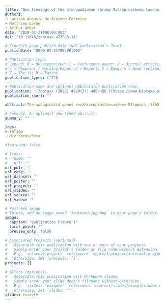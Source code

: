 ```yaml
---
title: "New findings of the stenopodidean shrimp Microprosthema looensis Goy & Felder, 1988 (Decapoda: Stenopodidea: Spongicolidae)"
authors:
- Luciane Augusto de Azevedo Ferreira
- Matthieu Leray
- Arthur Anker
date: "2020-02-21T00:00:00Z"
doi: "10.11646/zootaxa.4729.3.11"

# Schedule page publish date (NOT publication's date).
publishDate: "2020-02-21T00:00:00Z"

# Publication type.
# Legend: 0 = Uncategorized; 1 = Conference paper; 2 = Journal article;
# 3 = Preprint / Working Paper; 4 = Report; 5 = Book; 6 = Book section;
# 7 = Thesis; 8 = Patent
publication_types: ["2"]

# Publication name and optional abbreviated publication name.
publication: "[Zootaxa (2020) 4729(3): 445-450.](https://www.biotaxa.org/Zootaxa/article/view/zootaxa.4729.3.11)"
publication_short: ""

abstract: The spongicolid genus <em>Microprosthema</em> Stimpson, 1860 is currently composed of 16 species inhabiting tropical and subtropical marine shallow waters worldwide, with six species found in the western Atlantic (one of them also present in the central and eastern Atlantic), one species in the eastern Pacific, and nine species in the Indo-West Pacific (Saito & Okuno 2011; Goy & Martin 2013; Saito & Anker 2014; De Grave et al. 2016). The genus is characterised by the somewhat depressed body; the carapace more or less densely covered by spines (except in one species); the third maxilliped with a long exopod; the first pereopod with a setiferous organ on the carpus and propodus; the third pereopod greatly enlarged and elongate; and the telson with one tooth on the lateral margin (Holthuis 1946; Poore 2004; Saito & Okuno 2011).

# Summary. An optional shortened abstract.
summary: ""

tags:
- shrimp
- Microprosthema

#featured: false

# links:
# - name: ""
#   url: ""
url_pdf: ''
url_code: ''
url_dataset: ''
url_poster: ''
url_project: ''
url_slides: ''
url_source: ''
url_video: ''

# Featured image
# To use, add an image named `featured.jpg/png` to your page's folder.
image:
  caption: "publication Figure 1"
  focal_point: ""
  preview_only: false

# Associated Projects (optional).
#   Associate this publication with one or more of your projects.
#   Simply enter your project's folder or file name without extension.
#   E.g. `internal-project` references `content/project/internal-project/index.md`.
#   Otherwise, set `projects: []`.
projects: []

# Slides (optional).
#   Associate this publication with Markdown slides.
#   Simply enter your slide deck's filename without extension.
#   E.g. `slides: "example"` references `content/slides/example/index.md`.
#   Otherwise, set `slides: ""`.
slides: example
---
```


<script type='text/javascript' src='https://d1bxh8uas1mnw7.cloudfront.net/assets/embed.js'></script>

<div data-badge-type="medium-donut" data-doi="10.11646/zootaxa.4729.3.11" data-condensed="true" data-hide-no-mentions="true" class="altmetric-embed"></div> 
<span class="__dimensions_badge_embed__" data-doi="10.11646/zootaxa.4729.3.11" data-hide-zero-citations="true" data-legend="hover-right"></span><script async src="https://badge.dimensions.ai/badge.js" charset="utf-8"></script>
